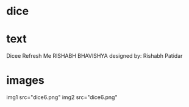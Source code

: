 # dice
# text
Dicee
Refresh Me
RISHABH
BHAVISHYA
designed by: Rishabh Patidar
# images
img1 src="dice6.png"
img2 src="dice6.png"
